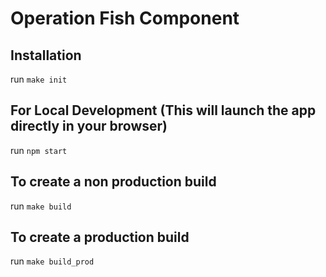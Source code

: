 # Operation Fish Component

## Installation
run `make init`

## For Local Development (This will launch the app directly in your browser)
run `npm start`

## To create a non production build
run `make build`

## To create a production build
run `make build_prod`
